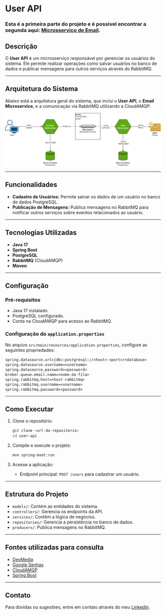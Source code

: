 # User API

### Esta é a primeira parte do projeto e é possivel encontrar a segunda aqui: [Microsserviço de Email](https://github.com/exxardo/email-ms).

## Descrição
O **User API** é um microsserviço responsável por gerenciar os usuários do sistema. Ele permite realizar operações como salvar usuários no banco de dados e publicar mensagens para outros serviços através do RabbitMQ.

---

## Arquitetura do Sistema

Abaixo está a arquitetura geral do sistema, que inclui o **User API**, o **Email Microservice**, e a comunicação via RabbitMQ utilizando a CloudAMQP:

![Arquitetura do Sistema](https://github.com/exxardo/user-api/blob/0999e47830665f013e7e9c5b7526ad8a8fe775df/Arquitetura%20do%20Sistema.png)

---

## Funcionalidades
- **Cadastro de Usuários:** Permite salvar os dados de um usuário no banco de dados PostgreSQL.
- **Publicação de Mensagens:** Publica mensagens no RabbitMQ para notificar outros serviços sobre eventos relacionados ao usuário.

---

## Tecnologias Utilizadas
- **Java 17**
- **Spring Boot**
- **PostgreSQL**
- **RabbitMQ** (CloudAMQP)
- **Maven**

---

## Configuração

### Pré-requisitos
- Java 17 instalado.
- PostgreSQL configurado.
- Conta na CloudAMQP para acesso ao RabbitMQ.

### Configuração do `application.properties`
No arquivo `src/main/resources/application.properties`, configure as seguintes propriedades:

```properties
spring.datasource.url=jdbc:postgresql://<host>:<port>/<database>
spring.datasource.username=<username>
spring.datasource.password=<password>
broker.queue.email.name=<nome-da-fila>
spring.rabbitmq.host=<host-rabbitmq>
spring.rabbitmq.username=<username>
spring.rabbitmq.password=<password>
```

---

## Como Executar

1. Clone o repositório:
   ```bash
   git clone <url-do-repositorio>
   cd user-api
   ```

2. Compile e execute o projeto:
   ```bash
   mvn spring-boot:run
   ```

3. Acesse a aplicação:
    - Endpoint principal: `POST /users` para cadastrar um usuário.

---

## Estrutura do Projeto

- `models/`: Contém as entidades do sistema.
- `controllers/`: Gerencia os endpoints da API.
- `services/`: Contém a lógica de negócios.
- `repositories/`: Gerencia a persistência no banco de dados.
- `producers/`: Publica mensagens no RabbitMQ.

---

## Fontes utilizadas para consulta

- [DevMedia](https://www.devmedia.com.br/conheca-o-spring-transactional-annotations/32472)
- [Google Senhas](https://support.google.com/accounts/answer/185833)
- [CloudAMQP](https://www.cloudamqp.com/blog/part4-rabbitmq-for-beginners-exchanges-routing-keys-bindings.html)
- [Spring Boot](https://docs.spring.io/spring-boot/index.html)

---

## Contato
Para dúvidas ou sugestões, entre em contato através do meu [LinkedIn](https://www.linkedin.com/in/eduardoramiro).
